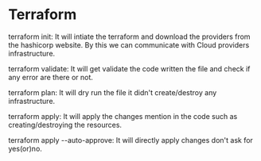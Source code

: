 # Terraform
terraform init: It will intiate the terraform and download the providers from the hashicorp website. By this we can communicate with Cloud providers infrastructure.

terraform validate: It will get validate the code written the file and check if any error are there or not.

terraform plan: It will dry run the file it didn't create/destroy any infrastructure.

terraform apply: It will apply the changes mention in the code such as creating/destroying the resources.

terraform apply --auto-approve: It will directly apply changes don't ask for yes(or)no.
